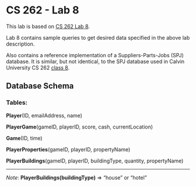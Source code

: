 # CS 262 - Lab 8

This lab is based on [CS 262 Lab 8](https://cs.calvin.edu/courses/cs/262/kvlinden/08is/lab.html).

Lab 8 contains sample queries to get desired data specified in the above lab description.

Also contains a reference implementation of a Suppliers-Parts-Jobs (SPJ) database.
It is similar, but not identical, to the SPJ database used in Calvin University
CS 262 [class 8](https://cs.calvin.edu/courses/cs/262/kvlinden/08is/class.html).

## Database Schema

### Tables:

**Player**(ID, emailAddress, name)

**PlayerGame**(gameID, playerID, score, cash, currentLocation)

**Game**(ID, time)

**PlayerProperties**(gameID, playerID, propertyName)

**PlayerBuildings**(gameID, playerID, buildingType, quantity, propertyName)

--------------------------------------

*Note*: **PlayerBuildings(buildingType)** => “house” or “hotel”



